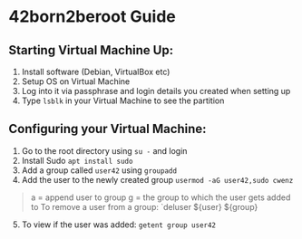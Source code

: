 # 42born2beroot Guide

## Starting Virtual Machine Up:
  1. Install software (Debian, VirtualBox etc)
  2. Setup OS on Virtual Machine
  3. Log into it via passphrase and login details you created when setting up
  4. Type `lsblk` in your Virtual Machine to see the partition
 
 ## Configuring your Virtual Machine:
  1. Go to the root directory using `su -` and login
  2. Install Sudo `apt install sudo`
  3. Add a group called `user42` using `groupadd`
  4. Add the user to the newly created group `usermod -aG user42,sudo cwenz`
  > a = append user to group
  > g = the group to which the user gets added to
  > To remove a user from a group: `deluser ${user} ${group}
  5. To view if the user was added: `getent group user42`
